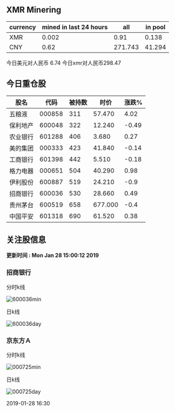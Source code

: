## XMR Minering

|currency|mined in last 24 hours|all|in pool|
|---|---|---|---|
|XMR|0.002|0.91|0.138|
|CNY|0.62|271.743|41.294|

今日美元对人民币 6.74	今日xmr对人民币298.47


## 今日重仓股 

|股名|代码|被持数|时价|涨跌%|
|---|---|---|---|---|
|五粮液|000858|311|57.470|4.02|
|保利地产|600048|322|12.240|-0.49|
|农业银行|601288|406|3.680|0.27|
|美的集团|000333|423|41.840|-0.14|
|工商银行|601398|442|5.510|-0.18|
|格力电器|000651|504|40.290|0.98|
|伊利股份|600887|519|24.210|-0.9|
|招商银行|600036|530|28.660|0.49|
|贵州茅台|600519|658|677.000|-0.4|
|中国平安|601318|690|61.520|0.38|

## 关注股信息
**更新时间 : Mon Jan 28 15:00:12 2019**
### 招商银行 
分时k线

![600036min](http://image.sinajs.cn/newchart/min/n/sh600036.gif)

日k线

![600036day](http://image.sinajs.cn/newchart/daily/n/sh600036.gif)

### 京东方Ａ 
分时k线

![000725min](http://image.sinajs.cn/newchart/min/n/sz000725.gif)

日k线

![000725day](http://image.sinajs.cn/newchart/daily/n/sz000725.gif)

2019-01-28 16:30